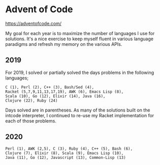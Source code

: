 # Advent of Code

https://adventofcode.com/

My goal for each year is to maximize the number of languages I use for
solutions. It's a nice exercise to keep myself fluent in various language
paradigms and refresh my memory on the various APIs.

## 2019

For 2019, I solved or partially solved the days problems in the following languages;

```
C (1), Perl (2), C++ (3), Bash/Sed (4),
Racket (5,7,9,11,13,17,19), AWK (6), Emacs Lisp (8),
Scala (10), Go (12), Elixir (14), Java (16),
Clojure (22), Ruby (24)
```

Days solved are in parentheses. As many of the solutions built on the intcode
interpreter, I continued to re-use my Racket implementation for each of those
problems.

## 2020

```
Perl (1), AWK (2,5), C (3), Ruby (4), C++ (5), Bash (6),
Clojure (7), Elixir (8), Scala (9), Emacs Lisp (10), 
Java (11), Go (12), Javascript (13), Common-Lisp (13)
```
